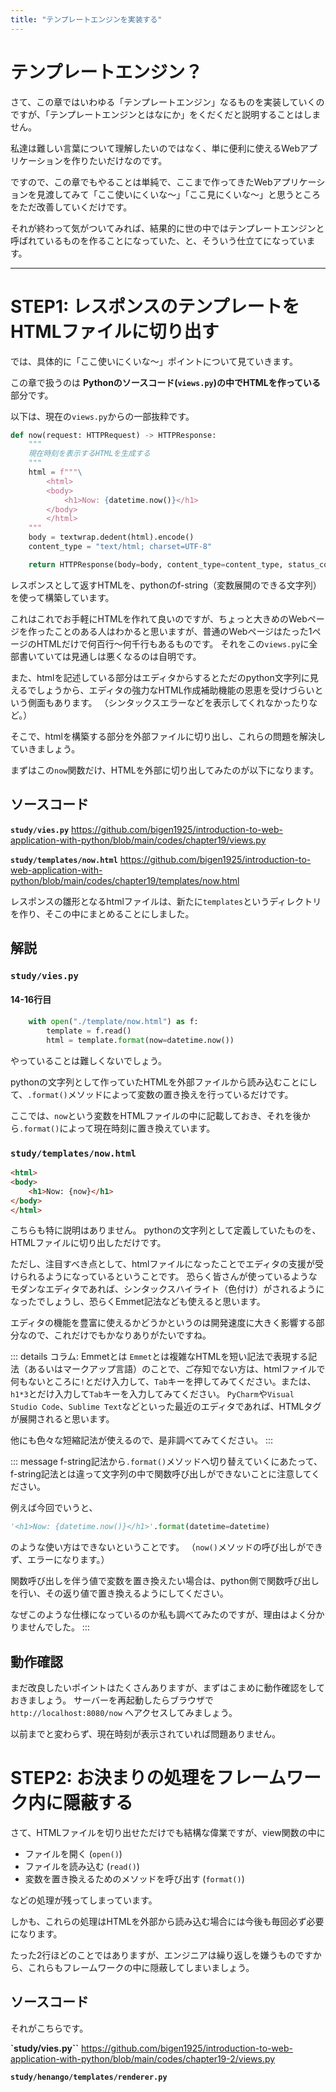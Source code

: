 ```yaml
---
title: "テンプレートエンジンを実装する"
---
```


# テンプレートエンジン？

さて、この章ではいわゆる「テンプレートエンジン」なるものを実装していくのですが、「テンプレートエンジンとはなにか」をくだくだと説明することはしません。

私達は難しい言葉について理解したいのではなく、単に便利に使えるWebアプリケーションを作りたいだけなのです。

ですので、この章でもやることは単純で、ここまで作ってきたWebアプリケーションを見渡してみて「ここ使いにくいな〜」「ここ見にくいな〜」と思うところをただ改善していくだけです。

それが終わって気がついてみれば、結果的に世の中ではテンプレートエンジンと呼ばれているものを作ることになっていた、と、そういう仕立てになっています。

-----

# STEP1: レスポンスのテンプレートをHTMLファイルに切り出す

では、具体的に「ここ使いにくいな〜」ポイントについて見ていきます。

この章で扱うのは **Pythonのソースコード(`views.py`)の中でHTMLを作っている** 部分です。

以下は、現在の`views.py`からの一部抜粋です。

```python
def now(request: HTTPRequest) -> HTTPResponse:
    """
    現在時刻を表示するHTMLを生成する
    """
    html = f"""\
        <html>
        <body>
            <h1>Now: {datetime.now()}</h1>
        </body>
        </html>
    """
    body = textwrap.dedent(html).encode()
    content_type = "text/html; charset=UTF-8"

    return HTTPResponse(body=body, content_type=content_type, status_code=200)
```

レスポンスとして返すHTMLを、pythonのf-string（変数展開のできる文字列）を使って構築しています。

これはこれでお手軽にHTMLを作れて良いのですが、ちょっと大きめのWebページを作ったことのある人はわかると思いますが、普通のWebページはたった1ページのHTMLだけで何百行〜何千行もあるものです。
それをこの`views.py`に全部書いていては見通しは悪くなるのは自明です。

また、htmlを記述している部分はエディタからするとただのpython文字列に見えるでしょうから、エディタの強力なHTML作成補助機能の恩恵を受けづらいという側面もあります。
（シンタックスエラーなどを表示してくれなかったりなど。）

そこで、htmlを構築する部分を外部ファイルに切り出し、これらの問題を解決していきましょう。

まずはこの`now`関数だけ、HTMLを外部に切り出してみたのが以下になります。

## ソースコード


**`study/vies.py`**
https://github.com/bigen1925/introduction-to-web-application-with-python/blob/main/codes/chapter19/views.py

**`study/templates/now.html`**
https://github.com/bigen1925/introduction-to-web-application-with-python/blob/main/codes/chapter19/templates/now.html

レスポンスの雛形となるhtmlファイルは、新たに`templates`というディレクトリを作り、そこの中にまとめることにしました。

## 解説
### `study/vies.py`
#### 14-16行目
```python
    with open("./template/now.html") as f:
        template = f.read()
        html = template.format(now=datetime.now())
```

やっていることは難しくないでしょう。

pythonの文字列として作っていたHTMLを外部ファイルから読み込むことにして、`.format()`メソッドによって変数の置き換えを行っているだけです。

ここでは、`now`という変数をHTMLファイルの中に記載しておき、それを後から`.format()`によって現在時刻に置き換えています。

### `study/templates/now.html`
```html
<html>
<body>
    <h1>Now: {now}</h1>
</body>
</html>
```

こちらも特に説明はありません。
pythonの文字列として定義していたものを、HTMLファイルに切り出しただけです。

ただし、注目すべき点として、htmlファイルになったことでエディタの支援が受けられるようになっているということです。
恐らく皆さんが使っているようなモダンなエディタであれば、シンタックスハイライト（色付け）がされるようになったでしょうし、恐らくEmmet記法なども使えると思います。

エディタの機能を豊富に使えるかどうかというのは開発速度に大きく影響する部分なので、これだけでもかなりありがたいですね。

::: details コラム: Emmetとは
`Emmet`とは複雑なHTMLを短い記法で表現する記法（あるいはマークアップ言語）のことで、ご存知でない方は、htmlファイルで何もないところに`!`とだけ入力して、`Tab`キーを押してみてください。または、`h1*3`とだけ入力して`Tab`キーを入力してみてください。
`PyCharm`や`Visual Studio Code`、`Sublime Text`などといった最近のエディタであれば、HTMLタグが展開されると思います。

他にも色々な短縮記法が使えるので、是非調べてみてください。
:::

::: message
f-string記法から`.format()`メソッドへ切り替えていくにあたって、f-string記法とは違って文字列の中で関数呼び出しができないことに注意してください。

例えば今回でいうと、
```python
'<h1>Now: {datetime.now()}</h1>'.format(datetime=datetime)
```
のような使い方はできないということです。
（`now()`メソッドの呼び出しができず、エラーになります。）

関数呼び出しを伴う値で変数を置き換えたい場合は、python側で関数呼び出しを行い、その返り値で置き換えるようにしてください。

なぜこのような仕様になっているのか私も調べてみたのですが、理由はよく分かりませんでした。
:::

## 動作確認

まだ改良したいポイントはたくさんありますが、まずはこまめに動作確認をしておきましょう。
サーバーを再起動したらブラウザで `http://localhost:8080/now` へアクセスしてみましょう。

以前までと変わらず、現在時刻が表示されていれば問題ありません。

# STEP2: お決まりの処理をフレームワーク内に隠蔽する
さて、HTMLファイルを切り出せただけでも結構な偉業ですが、view関数の中に

- ファイルを開く (`open()`)
- ファイルを読み込む (`read()`)
- 変数を置き換えるためのメソッドを呼び出す (`format()`)

などの処理が残ってしまっています。

しかも、これらの処理はHTMLを外部から読み込む場合には今後も毎回必ず必要になります。

たった2行ほどのことではありますが、エンジニアは繰り返しを嫌うものですから、これらもフレームワークの中に隠蔽してしまいましょう。

## ソースコード

それがこちらです。

**`study/vies.py``**
https://github.com/bigen1925/introduction-to-web-application-with-python/blob/main/codes/chapter19-2/views.py

**`study/henango/templates/renderer.py`**